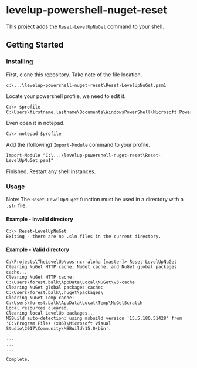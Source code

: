 
# levelup-powershell-nuget-reset

This project adds the `Reset-LevelUpNuGet` command to your shell.

## Getting Started

### Installing

First, clone this repository. Take note of the file location.

```
c:\...\levelup-powershell-nuget-reset\Reset-LevelUpNuGet.psm1
```

Locate your powershell profile, we need to edit it.

```
C:\> $profile
C:\Users\firstname.lastname\Documents\WindowsPowerShell\Microsoft.PowerShell_profile.ps1
```

Even open it in notepad.

```
C:\> notepad $profile
```

Add the (following) `Import-Module` command to your profile.

```
Import-Module "C:\...\levelup-powershell-nuget-reset\Reset-LevelUpNuGet.psm1"
```

Finished. Restart any shell instances.

### Usage

Note: The `Reset-LevelUpNuget` function must be used in a directory with a `.sln` file.

#### Example - Invalid directory

```
C:\> Reset-LevelUpNuGet
Exiting - there are no .sln files in the current directory.
```

#### Example - Valid directory

```
C:\Projects\TheLevelUp\pos-ncr-aloha [master]> Reset-LevelUpNuGet
Clearing NuGet HTTP cache, NuGet cache, and NuGet global packages cache...
Clearing NuGet HTTP cache: C:\Users\forest.balk\AppData\Local\NuGet\v3-cache
Clearing NuGet global packages cache: C:\Users\forest.balk\.nuget\packages\
Clearing NuGet Temp cache: C:\Users\forest.balk\AppData\Local\Temp\NuGetScratch
Local resources cleared.
Clearing local LevelUp packages...
MSBuild auto-detection: using msbuild version '15.5.180.51428' from 'C:\Program Files (x86)\Microsoft Visual Studio\2017\Community\MSBuild\15.0\bin'.

...
...
...

Complete.
```